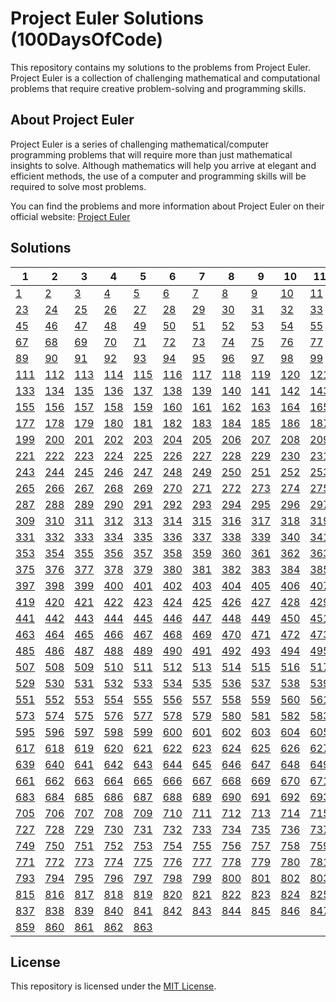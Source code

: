 # Project Euler Solutions (100DaysOfCode)

This repository contains my solutions to the problems from Project Euler. Project Euler is a collection of challenging mathematical and computational problems that require creative problem-solving and programming skills.

## About Project Euler

Project Euler is a series of challenging mathematical/computer programming problems that will require more than just mathematical insights to solve. Although mathematics will help you arrive at elegant and efficient methods, the use of a computer and programming skills will be required to solve most problems.

You can find the problems and more information about Project Euler on their official website: [Project Euler](https://projecteuler.net/)

## Solutions

| 1                        | 2                        | 3                        | 4                        | 5                        | 6                        | 7                        | 8                        | 9                        | 10                         | 11       | 12       | 13       | 14       | 15       | 16       | 17       | 18       | 19       | 20       | 21       | 22       |
| ------------------------ | ------------------------ | ------------------------ | ------------------------ | ------------------------ | ------------------------ | ------------------------ | ------------------------ | ------------------------ | -------------------------- | -------- | -------- | -------- | -------- | -------- | -------- | -------- | -------- | -------- | -------- | -------- | -------- |
| [1](./day1/problem_1.py) | [2](./day2/problem_2.py) | [3](./day3/problem_3.py) | [4](./day3/problem_4.py) | [5](./day2/problem_5.py) | [6](./day2/problem_6.py) | [7](./day3/problem_7.py) | [8](./day4/problem_8.py) | [9](./day4/problem_9.py) | [10](./day4/problem_10.py) | [11](.)  | [12](.)  | [13](.)  | [14](.)  | [15](.)  | [16](.)  | [17](.)  | [18](.)  | [19](.)  | [20](.)  | [21](.)  | [22](.)  |
| [23](.)                  | [24](.)                  | [25](.)                  | [26](.)                  | [27](.)                  | [28](.)                  | [29](.)                  | [30](.)                  | [31](.)                  | [32](.)                    | [33](.)  | [34](.)  | [35](.)  | [36](.)  | [37](.)  | [38](.)  | [39](.)  | [40](.)  | [41](.)  | [42](.)  | [43](.)  | [44](.)  |
| [45](.)                  | [46](.)                  | [47](.)                  | [48](.)                  | [49](.)                  | [50](.)                  | [51](.)                  | [52](.)                  | [53](.)                  | [54](.)                    | [55](.)  | [56](.)  | [57](.)  | [58](.)  | [59](.)  | [60](.)  | [61](.)  | [62](.)  | [63](.)  | [64](.)  | [65](.)  | [66](.)  |
| [67](.)                  | [68](.)                  | [69](.)                  | [70](.)                  | [71](.)                  | [72](.)                  | [73](.)                  | [74](.)                  | [75](.)                  | [76](.)                    | [77](.)  | [78](.)  | [79](.)  | [80](.)  | [81](.)  | [82](.)  | [83](.)  | [84](.)  | [85](.)  | [86](.)  | [87](.)  | [88](.)  |
| [89](.)                  | [90](.)                  | [91](.)                  | [92](.)                  | [93](.)                  | [94](.)                  | [95](.)                  | [96](.)                  | [97](.)                  | [98](.)                    | [99](.)  | [100](.) | [101](.) | [102](.) | [103](.) | [104](.) | [105](.) | [106](.) | [107](.) | [108](.) | [109](.) | [110](.) |
| [111](.)                 | [112](.)                 | [113](.)                 | [114](.)                 | [115](.)                 | [116](.)                 | [117](.)                 | [118](.)                 | [119](.)                 | [120](.)                   | [121](.) | [122](.) | [123](.) | [124](.) | [125](.) | [126](.) | [127](.) | [128](.) | [129](.) | [130](.) | [131](.) | [132](.) |
| [133](.)                 | [134](.)                 | [135](.)                 | [136](.)                 | [137](.)                 | [138](.)                 | [139](.)                 | [140](.)                 | [141](.)                 | [142](.)                   | [143](.) | [144](.) | [145](.) | [146](.) | [147](.) | [148](.) | [149](.) | [150](.) | [151](.) | [152](.) | [153](.) | [154](.) |
| [155](.)                 | [156](.)                 | [157](.)                 | [158](.)                 | [159](.)                 | [160](.)                 | [161](.)                 | [162](.)                 | [163](.)                 | [164](.)                   | [165](.) | [166](.) | [167](.) | [168](.) | [169](.) | [170](.) | [171](.) | [172](.) | [173](.) | [174](.) | [175](.) | [176](.) |
| [177](.)                 | [178](.)                 | [179](.)                 | [180](.)                 | [181](.)                 | [182](.)                 | [183](.)                 | [184](.)                 | [185](.)                 | [186](.)                   | [187](.) | [188](.) | [189](.) | [190](.) | [191](.) | [192](.) | [193](.) | [194](.) | [195](.) | [196](.) | [197](.) | [198](.) |
| [199](.)                 | [200](.)                 | [201](.)                 | [202](.)                 | [203](.)                 | [204](.)                 | [205](.)                 | [206](.)                 | [207](.)                 | [208](.)                   | [209](.) | [210](.) | [211](.) | [212](.) | [213](.) | [214](.) | [215](.) | [216](.) | [217](.) | [218](.) | [219](.) | [220](.) |
| [221](.)                 | [222](.)                 | [223](.)                 | [224](.)                 | [225](.)                 | [226](.)                 | [227](.)                 | [228](.)                 | [229](.)                 | [230](.)                   | [231](.) | [232](.) | [233](.) | [234](.) | [235](.) | [236](.) | [237](.) | [238](.) | [239](.) | [240](.) | [241](.) | [242](.) |
| [243](.)                 | [244](.)                 | [245](.)                 | [246](.)                 | [247](.)                 | [248](.)                 | [249](.)                 | [250](.)                 | [251](.)                 | [252](.)                   | [253](.) | [254](.) | [255](.) | [256](.) | [257](.) | [258](.) | [259](.) | [260](.) | [261](.) | [262](.) | [263](.) | [264](.) |
| [265](.)                 | [266](.)                 | [267](.)                 | [268](.)                 | [269](.)                 | [270](.)                 | [271](.)                 | [272](.)                 | [273](.)                 | [274](.)                   | [275](.) | [276](.) | [277](.) | [278](.) | [279](.) | [280](.) | [281](.) | [282](.) | [283](.) | [284](.) | [285](.) | [286](.) |
| [287](.)                 | [288](.)                 | [289](.)                 | [290](.)                 | [291](.)                 | [292](.)                 | [293](.)                 | [294](.)                 | [295](.)                 | [296](.)                   | [297](.) | [298](.) | [299](.) | [300](.) | [301](.) | [302](.) | [303](.) | [304](.) | [305](.) | [306](.) | [307](.) | [308](.) |
| [309](.)                 | [310](.)                 | [311](.)                 | [312](.)                 | [313](.)                 | [314](.)                 | [315](.)                 | [316](.)                 | [317](.)                 | [318](.)                   | [319](.) | [320](.) | [321](.) | [322](.) | [323](.) | [324](.) | [325](.) | [326](.) | [327](.) | [328](.) | [329](.) | [330](.) |
| [331](.)                 | [332](.)                 | [333](.)                 | [334](.)                 | [335](.)                 | [336](.)                 | [337](.)                 | [338](.)                 | [339](.)                 | [340](.)                   | [341](.) | [342](.) | [343](.) | [344](.) | [345](.) | [346](.) | [347](.) | [348](.) | [349](.) | [350](.) | [351](.) | [352](.) |
| [353](.)                 | [354](.)                 | [355](.)                 | [356](.)                 | [357](.)                 | [358](.)                 | [359](.)                 | [360](.)                 | [361](.)                 | [362](.)                   | [363](.) | [364](.) | [365](.) | [366](.) | [367](.) | [368](.) | [369](.) | [370](.) | [371](.) | [372](.) | [373](.) | [374](.) |
| [375](.)                 | [376](.)                 | [377](.)                 | [378](.)                 | [379](.)                 | [380](.)                 | [381](.)                 | [382](.)                 | [383](.)                 | [384](.)                   | [385](.) | [386](.) | [387](.) | [388](.) | [389](.) | [390](.) | [391](.) | [392](.) | [393](.) | [394](.) | [395](.) | [396](.) |
| [397](.)                 | [398](.)                 | [399](.)                 | [400](.)                 | [401](.)                 | [402](.)                 | [403](.)                 | [404](.)                 | [405](.)                 | [406](.)                   | [407](.) | [408](.) | [409](.) | [410](.) | [411](.) | [412](.) | [413](.) | [414](.) | [415](.) | [416](.) | [417](.) | [418](.) |
| [419](.)                 | [420](.)                 | [421](.)                 | [422](.)                 | [423](.)                 | [424](.)                 | [425](.)                 | [426](.)                 | [427](.)                 | [428](.)                   | [429](.) | [430](.) | [431](.) | [432](.) | [433](.) | [434](.) | [435](.) | [436](.) | [437](.) | [438](.) | [439](.) | [440](.) |
| [441](.)                 | [442](.)                 | [443](.)                 | [444](.)                 | [445](.)                 | [446](.)                 | [447](.)                 | [448](.)                 | [449](.)                 | [450](.)                   | [451](.) | [452](.) | [453](.) | [454](.) | [455](.) | [456](.) | [457](.) | [458](.) | [459](.) | [460](.) | [461](.) | [462](.) |
| [463](.)                 | [464](.)                 | [465](.)                 | [466](.)                 | [467](.)                 | [468](.)                 | [469](.)                 | [470](.)                 | [471](.)                 | [472](.)                   | [473](.) | [474](.) | [475](.) | [476](.) | [477](.) | [478](.) | [479](.) | [480](.) | [481](.) | [482](.) | [483](.) | [484](.) |
| [485](.)                 | [486](.)                 | [487](.)                 | [488](.)                 | [489](.)                 | [490](.)                 | [491](.)                 | [492](.)                 | [493](.)                 | [494](.)                   | [495](.) | [496](.) | [497](.) | [498](.) | [499](.) | [500](.) | [501](.) | [502](.) | [503](.) | [504](.) | [505](.) | [506](.) |
| [507](.)                 | [508](.)                 | [509](.)                 | [510](.)                 | [511](.)                 | [512](.)                 | [513](.)                 | [514](.)                 | [515](.)                 | [516](.)                   | [517](.) | [518](.) | [519](.) | [520](.) | [521](.) | [522](.) | [523](.) | [524](.) | [525](.) | [526](.) | [527](.) | [528](.) |
| [529](.)                 | [530](.)                 | [531](.)                 | [532](.)                 | [533](.)                 | [534](.)                 | [535](.)                 | [536](.)                 | [537](.)                 | [538](.)                   | [539](.) | [540](.) | [541](.) | [542](.) | [543](.) | [544](.) | [545](.) | [546](.) | [547](.) | [548](.) | [549](.) | [550](.) |
| [551](.)                 | [552](.)                 | [553](.)                 | [554](.)                 | [555](.)                 | [556](.)                 | [557](.)                 | [558](.)                 | [559](.)                 | [560](.)                   | [561](.) | [562](.) | [563](.) | [564](.) | [565](.) | [566](.) | [567](.) | [568](.) | [569](.) | [570](.) | [571](.) | [572](.) |
| [573](.)                 | [574](.)                 | [575](.)                 | [576](.)                 | [577](.)                 | [578](.)                 | [579](.)                 | [580](.)                 | [581](.)                 | [582](.)                   | [583](.) | [584](.) | [585](.) | [586](.) | [587](.) | [588](.) | [589](.) | [590](.) | [591](.) | [592](.) | [593](.) | [594](.) |
| [595](.)                 | [596](.)                 | [597](.)                 | [598](.)                 | [599](.)                 | [600](.)                 | [601](.)                 | [602](.)                 | [603](.)                 | [604](.)                   | [605](.) | [606](.) | [607](.) | [608](.) | [609](.) | [610](.) | [611](.) | [612](.) | [613](.) | [614](.) | [615](.) | [616](.) |
| [617](.)                 | [618](.)                 | [619](.)                 | [620](.)                 | [621](.)                 | [622](.)                 | [623](.)                 | [624](.)                 | [625](.)                 | [626](.)                   | [627](.) | [628](.) | [629](.) | [630](.) | [631](.) | [632](.) | [633](.) | [634](.) | [635](.) | [636](.) | [637](.) | [638](.) |
| [639](.)                 | [640](.)                 | [641](.)                 | [642](.)                 | [643](.)                 | [644](.)                 | [645](.)                 | [646](.)                 | [647](.)                 | [648](.)                   | [649](.) | [650](.) | [651](.) | [652](.) | [653](.) | [654](.) | [655](.) | [656](.) | [657](.) | [658](.) | [659](.) | [660](.) |
| [661](.)                 | [662](.)                 | [663](.)                 | [664](.)                 | [665](.)                 | [666](.)                 | [667](.)                 | [668](.)                 | [669](.)                 | [670](.)                   | [671](.) | [672](.) | [673](.) | [674](.) | [675](.) | [676](.) | [677](.) | [678](.) | [679](.) | [680](.) | [681](.) | [682](.) |
| [683](.)                 | [684](.)                 | [685](.)                 | [686](.)                 | [687](.)                 | [688](.)                 | [689](.)                 | [690](.)                 | [691](.)                 | [692](.)                   | [693](.) | [694](.) | [695](.) | [696](.) | [697](.) | [698](.) | [699](.) | [700](.) | [701](.) | [702](.) | [703](.) | [704](.) |
| [705](.)                 | [706](.)                 | [707](.)                 | [708](.)                 | [709](.)                 | [710](.)                 | [711](.)                 | [712](.)                 | [713](.)                 | [714](.)                   | [715](.) | [716](.) | [717](.) | [718](.) | [719](.) | [720](.) | [721](.) | [722](.) | [723](.) | [724](.) | [725](.) | [726](.) |
| [727](.)                 | [728](.)                 | [729](.)                 | [730](.)                 | [731](.)                 | [732](.)                 | [733](.)                 | [734](.)                 | [735](.)                 | [736](.)                   | [737](.) | [738](.) | [739](.) | [740](.) | [741](.) | [742](.) | [743](.) | [744](.) | [745](.) | [746](.) | [747](.) | [748](.) |
| [749](.)                 | [750](.)                 | [751](.)                 | [752](.)                 | [753](.)                 | [754](.)                 | [755](.)                 | [756](.)                 | [757](.)                 | [758](.)                   | [759](.) | [760](.) | [761](.) | [762](.) | [763](.) | [764](.) | [765](.) | [766](.) | [767](.) | [768](.) | [769](.) | [770](.) |
| [771](.)                 | [772](.)                 | [773](.)                 | [774](.)                 | [775](.)                 | [776](.)                 | [777](.)                 | [778](.)                 | [779](.)                 | [780](.)                   | [781](.) | [782](.) | [783](.) | [784](.) | [785](.) | [786](.) | [787](.) | [788](.) | [789](.) | [790](.) | [791](.) | [792](.) |
| [793](.)                 | [794](.)                 | [795](.)                 | [796](.)                 | [797](.)                 | [798](.)                 | [799](.)                 | [800](.)                 | [801](.)                 | [802](.)                   | [803](.) | [804](.) | [805](.) | [806](.) | [807](.) | [808](.) | [809](.) | [810](.) | [811](.) | [812](.) | [813](.) | [814](.) |
| [815](.)                 | [816](.)                 | [817](.)                 | [818](.)                 | [819](.)                 | [820](.)                 | [821](.)                 | [822](.)                 | [823](.)                 | [824](.)                   | [825](.) | [826](.) | [827](.) | [828](.) | [829](.) | [830](.) | [831](.) | [832](.) | [833](.) | [834](.) | [835](.) | [836](.) |
| [837](.)                 | [838](.)                 | [839](.)                 | [840](.)                 | [841](.)                 | [842](.)                 | [843](.)                 | [844](.)                 | [845](.)                 | [846](.)                   | [847](.) | [848](.) | [849](.) | [850](.) | [851](.) | [852](.) | [853](.) | [854](.) | [855](.) | [856](.) | [857](.) | [858](.) |
| [859](.)                 | [860](.)                 | [861](.)                 | [862](.)                 | [863](.)                 |

## License

This repository is licensed under the [MIT License](LICENSE).

